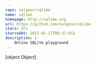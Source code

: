 ```yaml
---
repo: nalgeon/sqlime
name: sqlime
homepage: http://sqlime.org
url: https://github.com/nalgeon/sqlime
stars: 971
starredAt: 2022-01-17T00:37:01Z
description: |-
    Online SQLite playground
---
```


[object Object]
